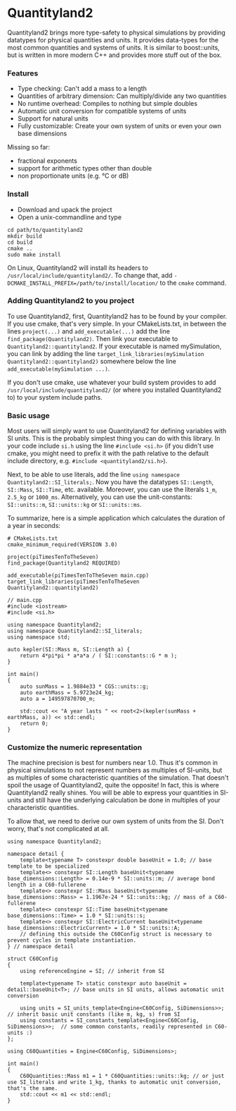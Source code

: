 # Quantityland2

Quantityland2 brings more type-safety to physical simulations by providing datatypes for physical
quantities and units. It provides data-types for the most common quantities and systems of units.
It is similar to boost::units, but is written in more modern C++ and provides more stuff out of
the box.

### Features

* Type checking: Can't add a mass to a length
* Quantities of arbitrary dimension: Can multiply/divide any two quantities
* No runtime overhead: Compiles to nothing but simple doubles
* Automatic unit conversion for compatible systems of units
* Support for natural units
* Fully customizable: Create your own system of units or even your own base dimensions

Missing so far:
* fractional exponents
* support for arithmetic types other than double
* non proportionate units (e.g. °C or dB)

### Install

* Download and upack the project
* Open a unix-commandline and type

```
cd path/to/quantityland2
mkdir build
cd build
cmake ..
sudo make install
```

On Linux, Quantityland2 will install its headers to `/usr/local/include/quantityland2/`. To change
that, add `-DCMAKE_INSTALL_PREFIX=/path/to/install/location/` to the `cmake` command.

### Adding Quantityland2 to you project

To use Quantityland2, first, Quantityland2 has to be found by your compiler.
If you use cmake, that's very simple. In your CMakeLists.txt, in between the lines `project(...)`
and `add_executable(...)` add the line `find_package(Quantityland2)`. Then link your executable to
`Quantityland2::quantityland2`. If your executable is named mySimulation, you can link by
adding the line `target_link_libraries(mySimulation Quantityland2::quantityland2)` somewhere below
the line `add_executable(mySimulation ...)`.

If you don't use cmake, use whatever your build system provides to add `/usr/local/include/quantityland2/`
(or where you installed Quantityland2 to) to your system include paths.

### Basic usage

Most users will simply want to use Quantityland2 for defining variables with SI units.
This is the probably simplest thing you can do with this library. In your code include
`si.h` using the line `#include <si.h>` (if you didn't use cmake, you might need to prefix it with
the path relative to the default include directory, e.g. `#include <quantityland2/si.h>`).

Next, to be able to use literals, add the line `using namespace Quantityland2::SI_literals;`. Now
you have the datatypes `SI::Length`, `SI::Mass`, `SI::Time`, etc. available. Moreover, you can use
the literals `1_m`, `2.5_kg` or `1000_ms`. Alternatively, you can use the unit-constants:
`SI::units::m`, `SI::units::kg` or `SI::units::ms`.

To summarize, here is a simple application which calculates the duration of a year in seconds:

```
# CMakeLists.txt
cmake_minimum_required(VERSION 3.0)

project(piTimesTenToTheSeven)
find_package(Quantityland2 REQUIRED)

add_executable(piTimesTenToTheSeven main.cpp)
target_link_libraries(piTimesTenToTheSeven Quantityland2::quantityland2)
```

```
// main.cpp
#include <iostream>
#include <si.h>

using namespace Quantityland2;
using namespace Quantityland2::SI_literals;
using namespace std;

auto kepler(SI::Mass m, SI::Length a) {
    return 4*pi*pi * a*a*a / ( SI::constants::G * m );
}

int main()
{
    auto sunMass = 1.9884e33 * CGS::units::g;
    auto earthMass = 5.9723e24_kg;
    auto a = 149597870700_m;

    std::cout << "A year lasts " << root<2>(kepler(sunMass + earthMass, a)) << std::endl;
    return 0;
}
```

### Customize the numeric representation

The machine precision is best for numbers near 1.0. Thus it's common in physical simulations
to not represent numbers as multiples of SI-units, but as multiples of some characteristic
quantities of the simulation. That doesn't spoil the usage of Quantityland2, quite the opposite!
In fact, this is where Quantityland2 really shines. You will be able to express your quantities
in SI-units and still have the underlying calculation be done in multiples of your characteristic
quantities.

To allow that, we need to derive our own system of units from the SI. Don't worry, that's not
complicated at all.

```
using namespace Quantityland2;

namespace detail {
    template<typename T> constexpr double baseUnit = 1.0; // base template to be specialized
    template<> constexpr SI::Length baseUnit<typename base_dimensions::Length> = 0.14e-9 * SI::units::m; // average bond length in a C60-fullerene
    template<> constexpr SI::Mass baseUnit<typename base_dimensions::Mass> = 1.1967e-24 * SI::units::kg; // mass of a C60-fullerene
    template<> constexpr SI::Time baseUnit<typename base_dimensions::Time> = 1.0 * SI::units::s;
    template<> constexpr SI::ElectricCurrent baseUnit<typename base_dimensions::ElectricCurrent> = 1.0 * SI::units::A;
    // defining this outside the C60Config struct is necessary to prevent cycles in template instantiation.
} // namespace detail

struct C60Config
{
    using referenceEngine = SI; // inherit from SI

    template<typename T> static constexpr auto baseUnit = detail::baseUnit<T>; // base units in SI units, allows automatic unit conversion

    using units = SI_units_template<Engine<C60Config, SiDimensions>>; // inherit basic unit constants (like m, kg, s) from SI
    using constants = SI_constants_template<Engine<C60Config, SiDimensions>>;  // some common constants, readily represented in C60-units :)
};

using C60Quantities = Engine<C60Config, SiDimensions>;

int main()
{
    C60Quantities::Mass m1 = 1 * C60Quantities::units::kg; // or just use SI_literals and write 1_kg, thanks to automatic unit conversion, that's the same.
    std::cout << m1 << std::endl;
}
```


